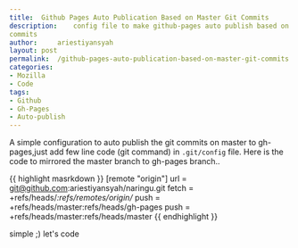 ```yaml
---
title: 	Github Pages Auto Publication Based on Master Git Commits
description: 	config file to make github-pages auto publish based on the master
commits
author: 	ariestiyansyah
layout:	post
permalink: 	/github-pages-auto-publication-based-on-master-git-commits
categories:
- Mozilla
- Code
tags:
- Github
- Gh-Pages
- Auto-publish
---
```


A simple configuration to auto publish the git commits on master to
gh-pages,just add few line code (git command) in `.git/config` file. Here is
the code to mirrored the master branch to gh-pages branch..

{{ highlight masrkdown }}
[remote "origin"]
    url = git@github.com:ariestiyansyah/naringu.git
    fetch = +refs/heads/*:refs/remotes/origin/*
    push = +refs/heads/master:refs/heads/gh-pages
    push = +refs/heads/master:refs/heads/master
{{ endhighlight }}

simple ;) let's code
